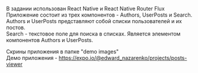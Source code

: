 В задании использован React Native и React Native Router Flux <br>
Приложение состоит из трех компонентов - Authors, UserPosts и Search. <br>
Authors и UserPosts представляют собой списки пользователей и их постов. <br>
Search - текстовое поле для поиска в списках. Является элементом компонентов Authors и UserPosts. <br>

Скрины приложения в папке "demo images" <br>
Демо приложения - https://expo.io/@edward_nazarenko/projects/posts-viewer
